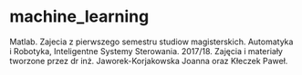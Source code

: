 # machine_learning
Matlab. Zajecia z pierwszego semestru studiow magisterskich. Automatyka i Robotyka, Inteligentne Systemy Sterowania. 2017/18.
Zajęcia i materiały tworzone przez dr inż. Jaworek-Korjakowska Joanna oraz Kłeczek Paweł.

